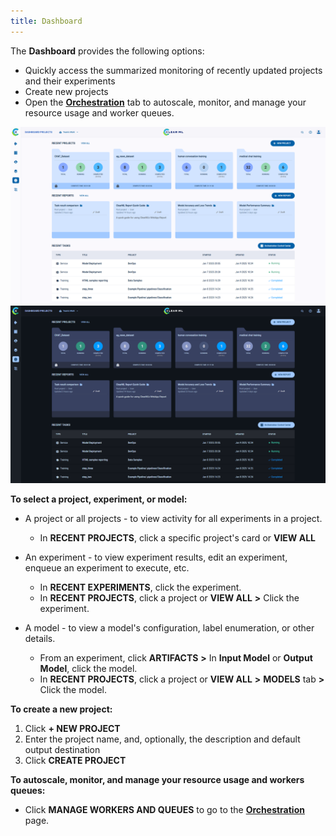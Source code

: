 ```yaml
---
title: Dashboard
---
```



The **Dashboard** provides the following options:
* Quickly access the summarized monitoring of recently updated projects and their experiments
* Create new projects 
* Open the [**Orchestration**](webapp_workers_queues.md) tab to autoscale, monitor, and manage your resource usage and 
  worker queues.

![Dashboard](../img/webapp_dashboard.png#light-mode-only)
![Dashboard](../img/webapp_dashboard_dark.png#dark-mode-only)

**To select a project, experiment, or model:**

* A project or all projects - to view activity for all experiments in a project.
    * In **RECENT PROJECTS**, click a specific project's card or **VIEW ALL**
    
* An experiment - to view experiment results, edit an experiment, enqueue an experiment to execute, etc.
    * In **RECENT EXPERIMENTS**, click the experiment.
    * In **RECENT PROJECTS**, click a project or **VIEW ALL** **>** Click the experiment.

* A model - to view a model's configuration, label enumeration, or other details.
    * From an experiment, click **ARTIFACTS** **>** In **Input Model** or **Output Model**, click the model.
    * In **RECENT PROJECTS**, click a project or **VIEW ALL** **>** **MODELS** tab **>** Click the model.
    
**To create a new project:**

1. Click **+ NEW PROJECT**
1. Enter the project name, and, optionally, the description and default output destination
1. Click **CREATE PROJECT**

**To autoscale, monitor, and manage your resource usage and workers queues:**

* Click **MANAGE WORKERS AND QUEUES** to go to the [**Orchestration**](webapp_workers_queues.md) page.